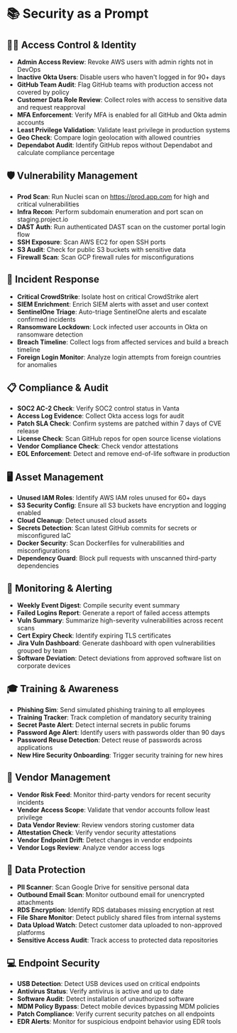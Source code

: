 # 📚 Security as a Prompt

## 🧑‍💼 Access Control & Identity
- **Admin Access Review**: Revoke AWS users with admin rights not in DevOps
- **Inactive Okta Users**: Disable users who haven't logged in for 90+ days
- **GitHub Team Audit**: Flag GitHub teams with production access not covered by policy
- **Customer Data Role Review**: Collect roles with access to sensitive data and request reapproval
- **MFA Enforcement**: Verify MFA is enabled for all GitHub and Okta admin accounts
- **Least Privilege Validation**: Validate least privilege in production systems
- **Geo Check**: Compare login geolocation with allowed countries
- **Dependabot Audit**: Identify GitHub repos without Dependabot and calculate compliance percentage

## 🛡️ Vulnerability Management
- **Prod Scan**: Run Nuclei scan on https://prod.app.com for high and critical vulnerabilities
- **Infra Recon**: Perform subdomain enumeration and port scan on staging.project.io
- **DAST Auth**: Run authenticated DAST scan on the customer portal login flow
- **SSH Exposure**: Scan AWS EC2 for open SSH ports
- **S3 Audit**: Check for public S3 buckets with sensitive data
- **Firewall Scan**: Scan GCP firewall rules for misconfigurations

## 🚨 Incident Response
- **Critical CrowdStrike**: Isolate host on critical CrowdStrike alert
- **SIEM Enrichment**: Enrich SIEM alerts with asset and user context
- **SentinelOne Triage**: Auto-triage SentinelOne alerts and escalate confirmed incidents
- **Ransomware Lockdown**: Lock infected user accounts in Okta on ransomware detection
- **Breach Timeline**: Collect logs from affected services and build a breach timeline
- **Foreign Login Monitor**: Analyze login attempts from foreign countries for anomalies

## 📋 Compliance & Audit
- **SOC2 AC-2 Check**: Verify SOC2 control status in Vanta
- **Access Log Evidence**: Collect Okta access logs for audit
- **Patch SLA Check**: Confirm systems are patched within 7 days of CVE release
- **License Check**: Scan GitHub repos for open source license violations
- **Vendor Compliance Check**: Check vendor attestations
- **EOL Enforcement**: Detect and remove end-of-life software in production

## 🖥️ Asset Management
- **Unused IAM Roles**: Identify AWS IAM roles unused for 60+ days
- **S3 Security Config**: Ensure all S3 buckets have encryption and logging enabled
- **Cloud Cleanup**: Detect unused cloud assets
- **Secrets Detection**: Scan latest GitHub commits for secrets or misconfigured IaC
- **Docker Security**: Scan Dockerfiles for vulnerabilities and misconfigurations
- **Dependency Guard**: Block pull requests with unscanned third-party dependencies

## 📡 Monitoring & Alerting
- **Weekly Event Digest**: Compile security event summary
- **Failed Logins Report**: Generate a report of failed access attempts
- **Vuln Summary**: Summarize high-severity vulnerabilities across recent scans
- **Cert Expiry Check**: Identify expiring TLS certificates
- **Jira Vuln Dashboard**: Generate dashboard with open vulnerabilities grouped by team
- **Software Deviation**: Detect deviations from approved software list on corporate devices

## 🎓 Training & Awareness
- **Phishing Sim**: Send simulated phishing training to all employees
- **Training Tracker**: Track completion of mandatory security training
- **Secret Paste Alert**: Detect internal secrets in public forums
- **Password Age Alert**: Identify users with passwords older than 90 days
- **Password Reuse Detection**: Detect reuse of passwords across applications
- **New Hire Security Onboarding**: Trigger security training for new hires

## 🤝 Vendor Management
- **Vendor Risk Feed**: Monitor third-party vendors for recent security incidents
- **Vendor Access Scope**: Validate that vendor accounts follow least privilege
- **Data Vendor Review**: Review vendors storing customer data
- **Attestation Check**: Verify vendor security attestations
- **Vendor Endpoint Drift**: Detect changes in vendor endpoints
- **Vendor Logs Review**: Analyze vendor access logs

## 🔐 Data Protection
- **PII Scanner**: Scan Google Drive for sensitive personal data
- **Outbound Email Scan**: Monitor outbound email for unencrypted attachments
- **RDS Encryption**: Identify RDS databases missing encryption at rest
- **File Share Monitor**: Detect publicly shared files from internal systems
- **Data Upload Watch**: Detect customer data uploaded to non-approved platforms
- **Sensitive Access Audit**: Track access to protected data repositories

## 💻 Endpoint Security
- **USB Detection**: Detect USB devices used on critical endpoints
- **Antivirus Status**: Verify antivirus is active and up to date
- **Software Audit**: Detect installation of unauthorized software
- **MDM Policy Bypass**: Detect mobile devices bypassing MDM policies
- **Patch Compliance**: Verify current security patches on all endpoints
- **EDR Alerts**: Monitor for suspicious endpoint behavior using EDR tools